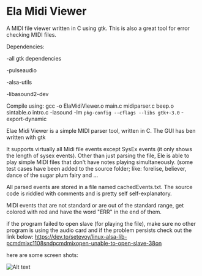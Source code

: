 # Ela Midi Viewer

A MIDI file viewer written in C using gtk.
This is also a great tool for error checking MIDI files.

Dependencies:

  -all gtk dependencies
  
  -pulseaudio
  
  -alsa-utils
  
  -libasound2-dev
  
  Compile using:
  gcc -o ElaMidiViewer.o main.c midiparser.c beep.o sintable.o intro.c -lasound -lm `pkg-config --cflags --libs gtk+-3.0` -export-dynamic
  
  Elae Midi Viewer is a simple MIDI parser tool, written in C. The GUI has ben written with gtk
  
  It supports virtually all Midi file events except SysEx events (it only shows the length of sysex events).
  Other than just parsing the file, Ele is able to play simple MIDI files that don't have notes playing simultaneously. (some test cases have been added to the source folder; like: forelise, believer, dance of the sugar plum fairy and ...
  
  All parsed events are stored in a file named cachedEvents.txt. The source code is riddled with comments and is pretty self self-explanatory.
  
  MIDI events that are not standard or are out of the standard range, get colored with red and have the word "ERR" in the end of them.
  
  if the program failed to open slave (for playing the file), make sure no other program is using the audio card and if the problem persists check out the link below:
  https://dev.to/setevoy/linux-alsa-lib-pcmdmixc1108sndpcmdmixopen-unable-to-open-slave-38on
  
  here are some screen shots:
  
![Alt text](/screenshots/1.jpg?raw=true "Optional Title")
